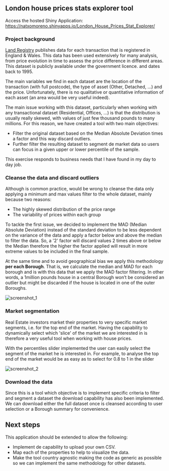 ## London house prices stats explorer tool

Access the hosted Shiny Application: https://natxomoreno.shinyapps.io/London_House_Prices_Stat_Explorer/

### Project background

[Land Registry](https://www.gov.uk/government/statistical-data-sets/price-paid-data-downloads, 'Price Paid, Land Registry') publishes data for each transaction that is registered in England & Wales. This data has been used extensively for many analysis, from price evolution in time to assess the price difference in different areas. This dataset is publicly available under the government licence. and dates back to 1995.

The main variables we find in each dataset are the location of the transaction (with full postcode), the type of asset (Other, Detached, ...) and the price. Unfortunately, there is no qualitative or quantitative information of each asset (an area would be very useful indeed).

The main issue working with this dataset, particularly when working with any transactional dataset (Residential, Offices, ...) is that the distribution is usually really skewed, with values of just few thousand pounds to many millions. For this reason, we have created a tool with two main objectives:

  * Filter the original dataset based on the Median Absolute Deviation times a factor and this way discard outliers.
  * Further filter the resulting dataset to segment de market data so users can focus in a given upper or lower percentile of the sample.

This exercise responds to business needs that I have found in my day to day job. 

### Cleanse the data and discard outliers

Although is common practice, would be wrong to cleanse the data only applying a minimum and max values filter to the whole dataset, mainly because two reasons:

 * The highly skewed distribution of the price range 
 * The variability of prices within each group
 
To tackle the first issue, we decided to implement the MAD (Median Absolute Deviation) instead of the standard deviation to be less dependent on the variance of the data and apply a factor below and above the median to filter the data. So, a '2' factor will discard values 2 times above or below the Median therefore the higher the factor applied will result in more extreme values to be included in the final sample. 

At the same time and to avoid geographical bias we apply this methodology **per each Borough**. That is, we calculate the median and MAD for each borough and is with this data that we apply the MAD factor filtering. In other words, a 1million pounds house in a central Borough won’t be considered an outlier but might be discarded if the house is located in one of the outer Boroughs. 

![screenshot_1](https://user-images.githubusercontent.com/36007042/43162508-40ad3e6a-8f59-11e8-9732-819506ba48d3.png)

 
### Market segmentation

Real Estate investors market their properties to very specific market segments, i.e. for the top end of the market. Having the capability to dynamically select which 'slice' of the market we are interested in is therefore a very useful tool when working with house prices. 

With the percentiles slider implemented the user can easily select the segment of the market he is interested in. For example, to analyse the top end of the market would be as easy as to select for 0.8 to 1 in the slider

![screenshot_2](https://user-images.githubusercontent.com/36007042/43162671-c1d10fd0-8f59-11e8-863a-268f425b1b5d.png)

### Download the data

Since this is a tool which objective is to implement specific criteria to filter and segment a dataset the download capability has also been implemented. We can download either the full dataset once is cleansed according to user selection or a Borough summary for convenience.

## Next steps

This application should be extended to allow the following:

* Implement de capability to upload your own CSV.
* Map each of the properties to help to visualize the data.
* Make the tool country agnostic making the code as generic as possible so we can implement the same methodology for other datasets.
